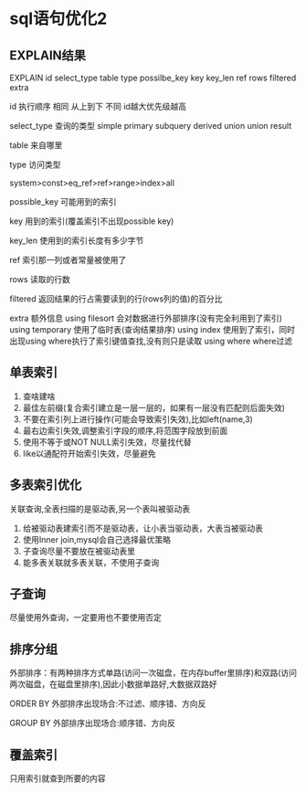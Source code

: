 # sql语句优化2

## EXPLAIN结果
EXPLAIN id select_type table type possilbe_key key key_len ref rows filtered extra

id 执行顺序
相同 从上到下
不同 id越大优先级越高

select_type     查询的类型
simple
primary
subquery
derived
union
union result

table			来自哪里

type			访问类型

system>const>eq_ref>ref>range>index>all

possible_key 	可能用到的索引

key				用到的索引(覆盖索引不出现possible key)

key_len			使用到的索引长度有多少字节

ref				索引那一列或者常量被使用了

rows			读取的行数

filtered 		返回结果的行占需要读到的行(rows列的值)的百分比

extra			额外信息
using filesort	会对数据进行外部排序(没有完全利用到了索引)
using temporary 使用了临时表(查询结果排序)
using index 	使用到了索引，同时出现using where执行了索引键值查找,没有则只是读取
using where		where过滤

## 单表索引

1. 查啥建啥
2. 最佳左前缀(复合索引建立是一层一层的，如果有一层没有匹配则后面失效)
3. 不要在索引列上进行操作(可能会导致索引失效),比如left(name,3)
4. 最右边索引失效,调整索引字段的顺序,将范围字段放到前面
5. 使用不等于或NOT NULL索引失效，尽量找代替
6. like以通配符开始索引失效，尽量避免

## 多表索引优化
关联查询,全表扫描的是驱动表,另一个表叫被驱动表

1. 给被驱动表建索引而不是驱动表，让小表当驱动表，大表当被驱动表
2. 使用Inner join,mysql会自己选择最优策略
3. 子查询尽量不要放在被驱动表里
4. 能多表关联就多表关联，不使用子查询

## 子查询
尽量使用外查询，一定要用也不要使用否定


## 排序分组

外部排序：有两种排序方式单路(访问一次磁盘，在内存buffer里排序)和双路(访问两次磁盘，在磁盘里排序),因此小数据单路好,大数据双路好

ORDER BY
外部排序出现场合:不过滤、顺序错、方向反

GROUP BY
外部排序出现场合:顺序错、方向反

## 覆盖索引

只用索引就查到所要的内容